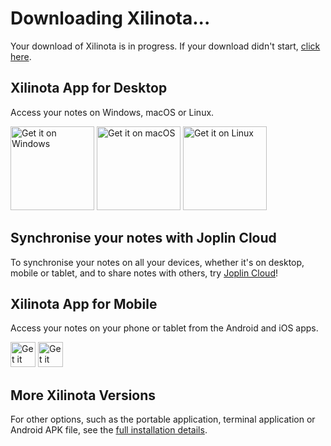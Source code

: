 # Downloading Xilinota...

<div class="intro">
Your download of <span class="downloaded-filename">Xilinota</span> is in progress. If your download didn't start, <a href="#" class="download-click-here">click here</a>.
</div>

<div class="get-it-desktop">

## Xilinota App for Desktop
  
Access your notes on Windows, macOS or Linux.

<!-- DESKTOP-DOWNLOAD-LINKS --><a href='https://objects.xilinotausercontent.com/v2.12.18/Xilinota-Setup-2.12.18.exe?source=XilinotaWebsite&type=New'><img alt='Get it on Windows' width="134px" src='https://raw.githubusercontent.com/xilinjia/xilinota/dev/Assets/WebsiteAssets/images/BadgeWindows.png'/></a> <a href='https://objects.xilinotausercontent.com/v2.12.18/Xilinota-2.12.18.dmg?source=XilinotaWebsite&type=New'><img alt='Get it on macOS' width="134px" src='https://raw.githubusercontent.com/xilinjia/xilinota/dev/Assets/WebsiteAssets/images/BadgeMacOS.png'/></a> <a href='https://objects.xilinotausercontent.com/v2.12.18/Xilinota-2.12.18.AppImage?source=XilinotaWebsite&type=New'><img alt='Get it on Linux' width="134px" src='https://raw.githubusercontent.com/xilinjia/xilinota/dev/Assets/WebsiteAssets/images/BadgeLinux.png'/></a><!-- DESKTOP-DOWNLOAD-LINKS -->

</div>

## Synchronise your notes with Joplin Cloud

To synchronise your notes on all your devices, whether it's on desktop, mobile or tablet, and to share notes with others, try [Joplin Cloud](https://xilinotaapp.org/plans/)!

## Xilinota App for Mobile

Access your notes on your phone or tablet from the Android and iOS apps.

<!-- MOBILE-DOWNLOAD-LINKS --><a href='https://play.google.com/store/apps/details?id=ac.mdiq.xilinota&utm_source=GitHub&utm_campaign=README&pcampaignid=MKT-Other-global-all-co-prtnr-py-PartBadge-Mar2515-1'><img alt='Get it on Google Play' height="40px" src='https://raw.githubusercontent.com/xilinjia/xilinota/dev/Assets/WebsiteAssets/images/BadgeAndroid.png'/></a> <a href='https://itunes.apple.com/us/app/xilinota/id1315599797'><img alt='Get it on the App Store' height="40px" src='https://raw.githubusercontent.com/xilinjia/xilinota/dev/Assets/WebsiteAssets/images/BadgeIOS.png'/></a><!-- MOBILE-DOWNLOAD-LINKS -->

## More Xilinota Versions

For other options, such as the portable application, terminal application or Android APK file, see the [full installation details](https://github.com/XilinJia/Xilinota/blob/dev/README.md#installation).
